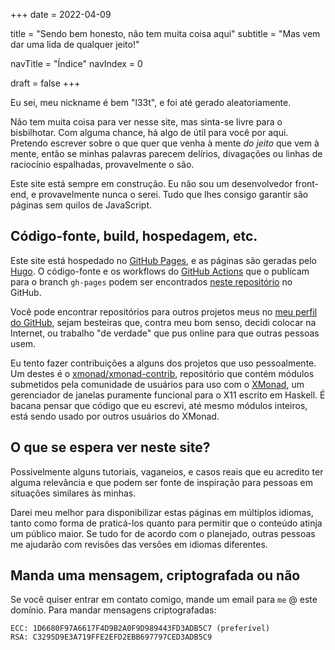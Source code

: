 +++
date  = 2022-04-09

title    = "Sendo bem honesto, não tem muita coisa aqui"
subtitle = "Mas vem dar uma lida de qualquer jeito!"

navTitle = "Índice"
navIndex = 0

draft = false
+++

Eu sei, meu nickname é bem "l33t", e foi até gerado aleatoriamente.

Não tem muita coisa para ver nesse site, mas sinta-se livre para o bisbilhotar.
Com alguma chance, há algo de útil para você por aqui. Pretendo escrever sobre o
que quer que venha à mente _do jeito_ que vem à mente, então se minhas palavras
parecem delírios, divagações ou linhas de raciocínio espalhadas, provavelmente o
são.

Este site está sempre em construção. Eu não sou um desenvolvedor front-end, e
provavelmente nunca o serei. Tudo que lhes consigo garantir são páginas sem
quilos de JavaScript.

## Código-fonte, build, hospedagem, etc.

Este site está hospedado no [GitHub Pages][gh-pages], e as páginas são geradas
pelo [Hugo][gohugo]. O código-fonte e os workflows do [GitHub
Actions][gh-actions] que o publicam para o branch `gh-pages` podem ser
encontrados [neste repositório][gh-repo] no GitHub.

Você pode encontrar repositórios para outros projetos meus no [meu perfil do
GitHub][gh-profile], sejam besteiras que, contra meu bom senso, decidi colocar
na Internet, ou trabalho "de verdade" que pus online para que outras pessoas
usem.

Eu tento fazer contribuições a alguns dos projetos que uso pessoalmente. Um
destes é o [xmonad/xmonad-contrib][gh-xmonad-contrib], repositório que contém
módulos submetidos pela comunidade de usuários para uso com o
[XMonad][gh-xmonad], um gerenciador de janelas puramente funcional para o X11
escrito em Haskell. É bacana pensar que código que eu escrevi, até mesmo módulos
inteiros, está sendo usado por outros usuários do XMonad.

## O que se espera ver neste site?

Possivelmente alguns tutoriais, vaganeios, e casos reais que eu acredito ter
alguma relevância e que podem ser fonte de inspiração para pessoas em situações
similares às minhas.

Darei meu melhor para disponibilizar estas páginas em múltiplos idiomas, tanto
como forma de praticá-los quanto para permitir que o conteúdo atinja um público
maior. Se tudo for de acordo com o planejado, outras pessoas me ajudarão com
revisões das versões em idiomas diferentes.

## Manda uma mensagem, criptografada ou não

Se você quiser entrar em contato comigo, mande um email para `me` @ este
domínio. Para mandar mensagens criptografadas:

```
ECC: 1D6680F97A6617F4D9B2A0F9D989443FD3ADB5C7 (preferível)
RSA: C3295D9E3A719FFE2EFD2EBB697797CED3ADB5C9
```

[gh-xmonad-contrib]: https://github.com/xmonad/xmonad-contrib
[gh-xmonad]: https://github.com/xmonad/xmonad
[gh-profile]: https://github.com/d3adb5
[gh-actions]: https://github.com/actions
[gh-pages]: https://pages.github.com
[gh-repo]: https://github.com/d3adb5/website
[gohugo]: https://gohugo.io
